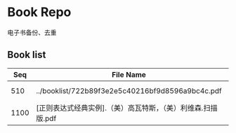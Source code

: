 Book Repo
=========

电子书备份、去重

Book list
---------

| Seq | File Name | Size | MD5 |
| --- | --------- | ---- | --- |
| 510 | ../booklist/722b89f3e2e5c40216bf9d8596a9bc4c.pdf | 45.2 MB | 722b89f3e2e5c40216bf9d8596a9bc4c | 
| 1100 | [正则表达式经典实例].（美）高瓦特斯，（美）利维森.扫描版.pdf | 45.2 MB | 722b89f3e2e5c40216bf9d8596a9bc4c | 

